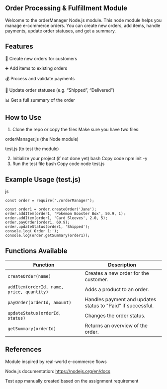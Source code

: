 ## Order Processing & Fulfillment Module
Welcome to the orderManager Node.js module. This node module helps you manage e-commerce orders. You can create new orders, add items, handle payments, update order statuses, and get a summary.

## Features
🛒 Create new orders for customers

➕ Add items to existing orders

💰 Process and validate payments

🔄 Update order statuses (e.g. “Shipped”, “Delivered”)

📊 Get a full summary of the order

## How to Use
1. Clone the repo or copy the files
Make sure you have two files:

orderManager.js (the Node module)

test.js (to test the module)

2. Initialize your project (if not done yet)
bash
Copy code
npm init -y
3. Run the test file
bash
Copy code
node test.js

## Example Usage (test.js)
js
```
const order = require('./orderManager');

const order1 = order.createOrder('Jane');
order.addItem(order1, 'Pokemon Booster Box', 50.9, 1);
order.addItem(order1, 'Card Sleeves', 2.0, 5);
order.payOrder(order1, 60.9);
order.updateStatus(order1, 'Shipped');
console.log('Order 1:');
console.log(order.getSummary(order1));
```

## Functions Available
| Function                                  | Description                                                 |
| ----------------------------------------- | ----------------------------------------------------------- |
| `createOrder(name)`                       | Creates a new order for the customer.                       |
| `addItem(orderId, name, price, quantity)` | Adds a product to an order.                                 |
| `payOrder(orderId, amount)`               | Handles payment and updates status to "Paid" if successful. |
| `updateStatus(orderId, status)`           | Changes the order status.                                   |
| `getSummary(orderId)`                     | Returns an overview of the order.                           |


## References
Module inspired by real-world e-commerce flows

Node.js documentation: https://nodejs.org/en/docs

Test app manually created based on the assignment requirement

